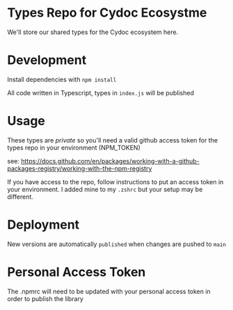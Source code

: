 # Types Repo for Cydoc Ecosystme

We'll store our shared types for the Cydoc ecosystem here.

# Development

Install dependencies with `npm install`

All code written in Typescript, types in `index.js` will be published

# Usage

These types are *private* so you'll need a valid github access token for the types repo in your environment (NPM_TOKEN)

see: https://docs.github.com/en/packages/working-with-a-github-packages-registry/working-with-the-npm-registry

If you have access to the repo, follow instructions to put an access token in your environment.
I added mine to my `.zshrc` but your setup may be different.

# Deployment

New versions are automatically `published` when changes are pushed to `main`

# Personal Access Token

The .npmrc will need to be updated with your personal access token in order to publish the library